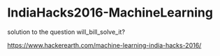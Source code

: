 # IndiaHacks2016-MachineLearning
solution to the question will_bill_solve_it?

https://www.hackerearth.com/machine-learning-india-hacks-2016/
